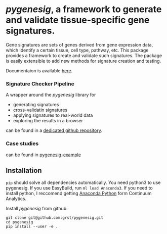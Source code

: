 # *pygenesig*, a framework to generate and validate tissue-specific gene signatures. 

Gene signatures are sets of genes derived from gene expression data, which identify a certain tissue, cell type, pathway, etc. This package provides a framework to create and validate such signatures. The package is easily extensible to add new methods for signature creation and testing.

Documentaion is available [here](http://grst.github.io/gene-set-study). 

### Signature Checker Pipeline
A wrapper around the *pygenesig* library for
 * generating signatures
 * cross-validatin signatures
 * applying signatures to real-world data
 * exploring the results in a browser

can be found in a [dedicated github repository](https://github.com/grst/pygenesig-pipeline). 

### Case studies
can be found in [pygenesig-example](https://github.com/grst/pygenesig-example)


## Installation
`pip` should solve all dependencies automatically. You need python3 to use pygenesig. 
If you use EasyBuild, run `ml load Anaconda3`. If you need to install python, I reccomend getting [Anaconda Python](https://www.continuum.io/downloads) form Continuum Analytics. 

Install *pygenesig* from github: 
```
git clone git@github.com:grst/pygenesig.git
cd pygenesig
pip install --user -e .
```

